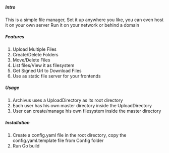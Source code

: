 ##### Intro

This is a simple file manager, Set it up anywhere you like, you can even host it on your own server
Run it on your network or behind a domain


##### Features
1. Upload Multiple Files
2. Create/Delete Folders
3. Move/Delete Files
4. List files/View it as filesystem
5. Get Signed Url to Download Files
6. Use as static file server for your frontends


##### Usage
1. Archivus uses a UploadDirectory as its root directory
2. Each user has his own master directory inside the UploadDirectory
3. User can create/manage his own filesystem inside the master directory


##### Installation
1. Create a config.yaml file in the root directory, copy the config.yaml.template file from Config folder
2. Run Go build


